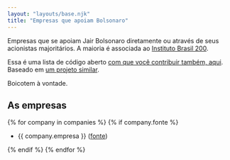 ```yaml
---
layout: "layouts/base.njk"
title: "Empresas que apoiam Bolsonaro"
---
```


Empresas que se apoiam Jair Bolsonaro diretamente ou através de seus acionistas majoritários. A maioria é associada ao [Instituto Brasil 200](https://www.brasil200.com.br/).

Essa é uma lista de código aberto [com que você contribuir também, aqui](https://github.com/vhfmag/empresas-que-apoiam-bolsonaro). Baseado em [um projeto similar](https://github.com/hankchizljaw/companies-that-work-with-ice).

Boicotem à vontade.

## As empresas

{% for company in companies %}
{% if company.fonte %}

- {{ company.empresa }} ([fonte]({{company.fonte}}))

{% endif %}
{% endfor %}
